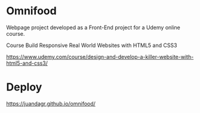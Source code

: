 # Omnifood
Webpage project developed as a Front-End project for a Udemy online course.

Course
Build Responsive Real World Websites with HTML5 and CSS3

https://www.udemy.com/course/design-and-develop-a-killer-website-with-html5-and-css3/

# Deploy
https://juandagr.github.io/omnifood/

